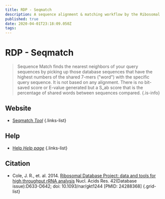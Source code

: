 ```yaml
---
title: RDP - Seqmatch
description: A sequence alignment & matching workflow by the Ribosomal Database Project (RDP).
published: true
date: 2020-04-01T23:18:09.050Z
tags: 
---
```


# RDP - Seqmatch

> Sequence Match finds the nearest neighbors of your query sequences by picking up those database sequences that have the highest numbers of the shared 7-mers ("word") with the specific query sequence. It is not based on any alignment. There is no bit-saved score or E-value generated but a S_ab score that is the percentage of shared words between sequences compared. 
{.is-info}

## Website

- [Seqmatch *Tool*](http://rdp.cme.msu.edu/seqmatch/seqmatch_intro.jsp)
{.links-list}

## Help

- [Help *Help page*](http://rdp.cme.msu.edu/seqmatch/seqmatch_help.jsp)
{.links-list}

## Citation

- Cole, J. R., et. al. 2014. [Ribosomal Database Project: data and tools for high throughput rRNA analysis](https://www.ncbi.nlm.nih.gov/pubmed/24288368) Nucl. Acids Res. 42(Database issue):D633-D642; doi: 10.1093/nar/gkt1244 [PMID: 24288368]
{.grid-list}